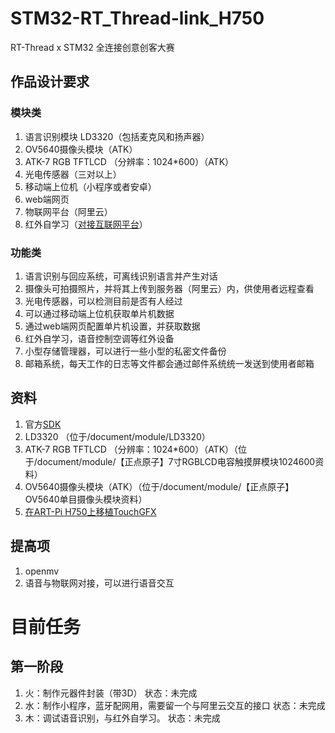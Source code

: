 # STM32-RT_Thread-link_H750
RT-Thread x STM32 全连接创意创客大赛

## 作品设计要求

### 模块类

1.  语言识别模块 LD3320（包括麦克风和扬声器）
2.  OV5640摄像头模块（ATK）
3.  ATK-7 RGB TFTLCD （分辨率：1024*600）（ATK）
4.  光电传感器（三对以上）
5.  移动端上位机（小程序或者安卓）
6.  web端网页
7.  物联网平台（阿里云）
8.  红外自学习（[对接互联网平台](https://irext.net/)）

### 功能类

1.  语言识别与回应系统，可离线识别语言并产生对话
2.  摄像头可拍摄照片，并将其上传到服务器（阿里云）内，供使用者远程查看
3.  光电传感器，可以检测目前是否有人经过
4.  可以通过移动端上位机获取单片机数据
5.  通过web端网页配置单片机设置，并获取数据
6.  红外自学习，语音控制空调等红外设备
7.  小型存储管理器，可以进行一些小型的私密文件备份
8.  邮箱系统，每天工作的日志等文件都会通过邮件系统统一发送到使用者邮箱

## 资料

1.  官方[SDK](https://github.com/RT-Thread-Studio/sdk-bsp-stm32h750-realthread-artpi)
2.  LD3320 （位于/document/module/LD3320）
3.  ATK-7 RGB TFTLCD （分辨率：1024*600）（ATK）（位于/document/module/【正点原子】7寸RGBLCD电容触摸屏模块1024600资料）
4.  OV5640摄像头模块（ATK）（位于/document/module/【正点原子】OV5640单目摄像头模块资料）
5.  [在ART-Pi H750上移植TouchGFX](https://blog.csdn.net/sinat_31039061/article/details/108599356)

## 提高项

1.  openmv
2.  语音与物联网对接，可以进行语音交互



# 目前任务

## 第一阶段

1.  火：制作元器件封装（带3D）															状态：未完成		
2.  水：制作小程序，蓝牙配网用，需要留一个与阿里云交互的接口         状态：未完成		
3.  木：调试语音识别，与红外自学习。                                            状态：未完成		
